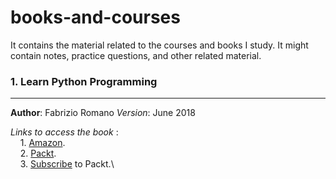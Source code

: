 # books-and-courses
It contains the material related to the courses and books I study. It might contain notes, practice questions, and other related material.

### 1. Learn Python Programming
-------------------------------------------------------------
**Author**: Fabrizio Romano
*Version*: June 2018

_Links to access the book_ :\
    &nbsp;&nbsp;&nbsp;&nbsp;1. [Amazon](https://www.amazon.com/Learn-Python-Programming-no-nonsense-programming/dp/1788996666).\
    &nbsp;&nbsp;&nbsp;&nbsp;2. [Packt](https://www.packtpub.com/free-ebook/learn-python-programming-second-edition/9781788996662).\
    &nbsp;&nbsp;&nbsp;&nbsp;3. [Subscribe](subscription.packthub.com) to Packt.\
